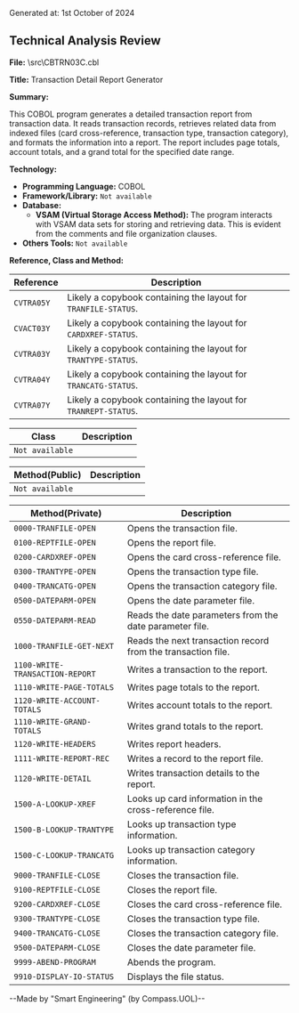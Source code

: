 Generated at: 1st October of 2024

## Technical Analysis Review

**File:**  \src\CBTRN03C.cbl

**Title:**  Transaction Detail Report Generator

**Summary:** 

This COBOL program generates a detailed transaction report from transaction data. It reads transaction records, retrieves related data from indexed files (card cross-reference, transaction type, transaction category), and formats the information into a report. The report includes page totals, account totals, and a grand total for the specified date range.

**Technology:**

* **Programming Language:** COBOL 
* **Framework/Library:** `Not available`
* **Database:**
  * **VSAM (Virtual Storage Access Method):**  The program interacts with VSAM data sets for storing and retrieving data.  This is evident from the comments and file organization clauses.
* **Others Tools:** `Not available` 

**Reference, Class and Method:**

| Reference | Description |
|---|---|
| `CVTRA05Y` | Likely a copybook containing the layout for `TRANFILE-STATUS`. |
| `CVACT03Y` | Likely a copybook containing the layout for `CARDXREF-STATUS`. |
| `CVTRA03Y` | Likely a copybook containing the layout for `TRANTYPE-STATUS`. |
| `CVTRA04Y` | Likely a copybook containing the layout for `TRANCATG-STATUS`. |
| `CVTRA07Y` | Likely a copybook containing the layout for `TRANREPT-STATUS`. |

| Class | Description |
|---|---|
| `Not available` |  |

| Method(Public) | Description |
|---|---|
| `Not available` |  |

| Method(Private) | Description |
|---|---|
| `0000-TRANFILE-OPEN` | Opens the transaction file. |
| `0100-REPTFILE-OPEN` | Opens the report file. |
| `0200-CARDXREF-OPEN` | Opens the card cross-reference file. |
| `0300-TRANTYPE-OPEN` | Opens the transaction type file. |
| `0400-TRANCATG-OPEN` | Opens the transaction category file. |
| `0500-DATEPARM-OPEN` | Opens the date parameter file. |
| `0550-DATEPARM-READ` | Reads the date parameters from the date parameter file. |
| `1000-TRANFILE-GET-NEXT` | Reads the next transaction record from the transaction file. |
| `1100-WRITE-TRANSACTION-REPORT` |  Writes a transaction to the report. |
| `1110-WRITE-PAGE-TOTALS` | Writes page totals to the report. |
| `1120-WRITE-ACCOUNT-TOTALS` | Writes account totals to the report. |
| `1110-WRITE-GRAND-TOTALS` | Writes grand totals to the report. |
| `1120-WRITE-HEADERS` | Writes report headers. |
| `1111-WRITE-REPORT-REC` | Writes a record to the report file. |
| `1120-WRITE-DETAIL` |  Writes transaction details to the report. |
| `1500-A-LOOKUP-XREF` | Looks up card information in the cross-reference file. |
| `1500-B-LOOKUP-TRANTYPE` | Looks up transaction type information. |
| `1500-C-LOOKUP-TRANCATG` | Looks up transaction category information. |
| `9000-TRANFILE-CLOSE` | Closes the transaction file. |
| `9100-REPTFILE-CLOSE` | Closes the report file. |
| `9200-CARDXREF-CLOSE` | Closes the card cross-reference file. |
| `9300-TRANTYPE-CLOSE` | Closes the transaction type file. |
| `9400-TRANCATG-CLOSE` | Closes the transaction category file. |
| `9500-DATEPARM-CLOSE` | Closes the date parameter file. |
| `9999-ABEND-PROGRAM` | Abends the program. |
| `9910-DISPLAY-IO-STATUS` | Displays the file status. |

--Made by "Smart Engineering" (by Compass.UOL)--